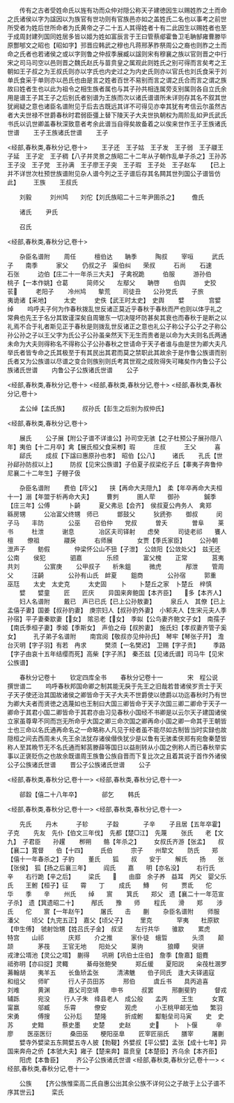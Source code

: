 <!-- { "loadSidebar": true } -->
　　传有之古者受姓命氏以旌有功而众仲对隠公称天子建徳因生以赐姓胙之土而命之氏诸侯以字为諡因以为族官有世功则有官族邑亦如之盖姓氏二名也以事考之前世所受者为姓后世所命者为氏黄帝之子二十五人其得姓者十有二此因生以赐姓者也至于成周封建列国同姓居多皆以姬为姓如富辰言于王曰管蔡郕霍鲁卫毛聃郜雍曹滕毕原酆郇文之昭也【昭如字】邘晋应韩武之穆也凡蒋邢茅胙祭周公之裔也则胙之土而命之氏者也若诸侯之或以字则鲁之仲叔季展臧以諡则宋有穆襄之族以官则晋之中行宋之司马司空以邑则晋之魏氏赵氏与苗贲皇之属观此则姓氏之别可得而言矣考之王朝如王子叔之为王叔氏则亦以字氏也内史过之为内史氏则亦以官氏也刘氏食采于刘单氏食采于单则亦以邑氏也由是言之姓者百世不易别而言之谓之氏合而言之谓之族故曰姓者生也以此为祖令之相生族者属也与其子孙共相连属旁支别属则各自立氏余用是谱王子其王子之后别氏者别谱为王族而次以诸氏谱谱所未详则存其名不叙其世犹阙疑之意也诸臣名谱附见于后去古既远其详不可得见亦幸其犹有考信云尔虽然古者大夫世禄不世爵春秋时君弱臣彊上替下陵天子大夫世执朝权为周阶乱如尹氏武氏书氏以讥世卿盖春秋深致意者考余此谱当自得矣故备着之以俟来世作王子王族诸氏世谱
　　王子王族诸氏世谱
　　王子

<经部,春秋类,春秋分记,卷十>
　　王子还　王子姑　王子发　王子弱　王子鬷王子延　王子定　王子稠【八子并灵景之族昭二十二年从子朝作乱单子杀之】王孙苏　王子没　王子党　王孙满　王子廖王子突　王子瑕　王子处　王子赵车
　　【已上并不详世次杜预世族谱附见杂人谱今列之王子谱后存其名闗其世列国公子谱皆仿此】
　　王族
　　王叔氏

　　刘毅　　　刘州鸠　　刘佗【刘氏族昭二十三年尹圉杀之】
　　儋氏

　　诸氏
　　尹氏

　　召氏

<经部,春秋类,春秋分记,卷十>

　　杂臣名谱附
　　周任　　　檀伯达　　聃季　　　陶叔
　　宰咺　　　武氏子　　南季　　　家父
　　仍叔之子　渠伯纠　　荣叔　　　石尚
　　石速　　　石张　　　边伯【庄二十一年杀三大夫】　子禽祝跪　　　伯服　　　游孙伯　　桃子【一本作姚】仓葛　　　简师父　　左鄢父　　聃啓
　　伯舆　　　史狡　　　苌　　　老阳子
　　冷州鸠　　摰荒　　司徒丑　　公孙党氏
　　子旅　　　夷诡诸【采地】
　　太史　　　史佚【武王时太史】　史舆
　　嬖　　　　宫嬖绰
　　呜呼夫子何为作春秋拨乱世反诸正莫近乎春秋于春秋而严也则以体乎礼之常典也先王于名分其致谨深矣自周辙东一切决隄坏防甚矣其衰也而春秋于是断之以礼焉不合于礼者斯见正于春秋是则拨乱世反诸正之意也礼公子称公子公子之子称公孙公孙之子以王父字为氏公子公孙虽亲然天下无生而贵者是以命为大夫则名氏两通未命为大夫则得称名不得称公子公孙春秋之世请命于天子者谁与由是世为卿大夫凡举氏者皆专命之氏其极至于有其民出其君而莫之禁职此其故余于是作鲁公族谱而别氏者又为公族谱以尽谱之变合则族别则氏考其世观之成败得失可睹矣作内鲁公子公族诸氏世谱
　　内鲁公子公族诸氏世谱
　　公子

<经部,春秋类,春秋分记,卷十>
<经部,春秋类,春秋分记,卷十>
<经部,春秋类,春秋分记,卷十>

　　孟公绰【孟氏族】
　　叔孙氏【彭生之后别为叔仲氏】

<经部,春秋类,春秋分记,卷十>

　　展氏
　　公子展【附公子谱不详谁公】孙司空无骇【之子杜预公子展孙隠八年】夷伯【十二月卒】禽【展氏桓父食采栁】瑕　　　庄叔　　　王父　　　喜
　　郈氏
　　成叔【下諡曰惠原孙也孝】　昭伯【公八】
　　诸氏
　　孔氏【世孙郈孙防叔以上】
　　防叔【见宋公族谱】子伯夏子叔梁纥子丘【睾夷子奔鲁仲尼襄二十二年生】子鲤子伋

　　杂臣名谱附
　　费伯【庈父】　　挟【再命大夫隠九】　柔【年卒再命大夫桓十一】溺【年盟于析再命大夫】
　　曹刿　　　圉人荦　　御孙　　　　鍼季【庄三年】公傅　　　卜齮　　　夏父弗忌【会齐】　侯叔夏公冉务人　禽郑　　　緜房甥　　　公冶富父终甥　师已　　　鄫鼓父　　　狄虒弥
　　御叔　　　闵子马　　丰防　　　　公巫
　　召伯仲　　党叔　　　曽夭　　　　曽阜
　　莱书　　　杜泄　　　谢息　　　　冶区夫司铎射　　虑癸　　　司徒老祁　　饔人檀
　　僚祖　　　　鬷戾　　　右师展　　　　女贾【季氏家臣】
　　公孙朝　　　泄声子　　鲂假　　　　仲梁怀公山不狃【子泄】　公敛阳【公敛处父】　兹无还　　　公南
　　侯犯　　　　驷嘉　　　　乐颀　　　　富父槐
　　正常　　　　莒夷　　　　共刘　　　　公賔庚
　　公甲叔子　　析朱鉏　　　微虎　　　　邴泄
　　管周父　　　汪齮　　　　公孙有山氏　衅夏
　　鉏商　　　　公孙宿　　　郭重　　　　巫尫
　　太史　太史克　　　太史固
　　卜　　卜楚丘之家　卜楚丘　梓慎
　　嬖　　嬖童
　　匠　　匠庆
　　异国来奔鲍国【本齐臣】　　多【本齐人】
　　妇人名谱附
　　戴已　声已已氏【已上公孙敖妻】　　　泉丘人　其僚【已上孟僖子妻】国姜【叔孙豹妻】　庚宗妇人【叔孙豹外妻】　小邾夫人【生宋元夫人季孙宿】平子妻秦歂妻【女】　隂忌老【女】　季姒【公鸟妻齐鲍文子女】　南孺子【南氏季桓子妻】季姬【季斯女】　声伯之母【叔肹妻】　施氏妇【孝叔妻齐管子奚女】
　　孔子弟子名谱附
　　南宫阅【敬叔亦见仲孙氏】　琴牢【琴张子开】　澹台灭明【字子羽】有若　冉求　　　樊须【一名樊迟】　卫赐【字子贡】
　　季路【字子由哀十五年结缨而死】高柴【字子羔】　秦丕兹【见诸氏谱】司马牛【见宋公族谱】

　　春秋分记卷十
　　钦定四库全书
　　春秋分记卷十一　　　　宋　程公说　撰世谱二
　　呜呼春秋邦国命卿之制其能无戾于先王之旧哉若昔诸侯岁贡士于天子天子使还治其国故诸侯之卿皆命于天子大夫不世爵使以徳爵以功迄春秋时乃有世为卿大夫者而贤徳之选蔑如也王制曰大国三卿皆命于天子次国三卿二卿命于天子一卿命于其君小国二卿皆命于其君亦由习见春秋小国经不书卿是以云尔天子建国诸侯立家虽尊卑不同而岂无所命乎大国之卿三命次国之卿再命小国之卿一命其于王朝皆士也三命以名氏通再命名之一命略称人凡见于经者虽不能尽如古制皆当时实録也故隠桓之间去西周未乆先王余法犹存诸侯僣佚犹少是以鲁有无骇柔侠郑有宛詹秦楚皆称人至其晩节无不名氏通而邾莒滕薛等国日以益削转从小国之例称人而已春秋举实事以正褒贬伤之也故余既谱周王族鲁公族自晋而下复比次之且着其说于首作外诸侯公子公族诸氏世谱
　　晋公子公族诸氏世谱
　　公子

<经部,春秋类,春秋分记,卷十一>
<经部,春秋类,春秋分记,卷十一>

　　郤縠【僖二十八年卒】　　　　郤乞
　　韩氏

<经部,春秋类,春秋分记,卷十一>
<经部,春秋类,春秋分记,卷十一>

　　先氏
　　丹木　　　子轸　　　子縠　　　　子辛
　　子且居【五年卒霍】　子克
　　先友　先仆【伯文三年伐】　先都【楚□江】　先蔑
　　张氏　　老【文九】　子君臣　　孙趯
　　栁朔　　骼【年杀之】
　　女叔氏齐游【张孟】　　叔【襄二】寛督　　伯【十四】
　　氏伯　　　宗子　　州犂文
　　防氏　　郑【僖十一年春杀之】子豹
　　董氏　　狐　　叔　　安于
　　解氏　　扬　　张【张侯】　狐【扬之后襄三年】
　　阎氏　　嘉　　明【亦名没】
　　右行氏　辛　　右行跪【辛之后】
　　梁氏　　　　由靡　余子养　益耳　丙父　婴父乐氏　　王鲋【桓子】征　　霄　　丁
　　成氏　　鱄　　何
　　贾氐　　佗　　华　　季　　辛
　　州氏　　绰　　賔
　　箕氏　　郑父　遗【襄二十一年范宣子杀】　遗【箕遗昭二十】
　　邴氏　　豫　　师
　　程氏　　滑　　郑
　　涉氏　　佗　　賔【一年赵午】
　　屠氏　　击　　蒯
　　杂臣名谱附
　　师服　　　　潘父　　顷父【九完五正】　嘉父【顷父子】
　　里克　　　　罕夷　　杜原欵【申生傅】　虢射饴甥【姓吕氏子金】　叔坚　　左行共华　　骓歂
　　累虎　　　　特宫　　山祁　　　　庆郑
　　介之推　　　家仆徒　蛾晢　　　　头须
　　颠颉　　　　茅茷　　王官无地　　阳处父
　　莱驹　　　　狼瞫　　臾骈　　　　戎津公壻池【灵公之壻】　蒯得　　巩朔【巩伯士庄伯】　詹季【詹嘉】鉏麑　　　祗弥明【亦曰捉】灵輙　　　綦母张鲍癸　　　郑丘缓　　夏阳説　　籴茷杜溷罗　　茀翰胡　　夷羊五　　长鱼矫孟张　　　清沸魋　　伯子同氏　逢大夫铎遏寇　　和组父　　师旷　　　行人子员田苏　　　邢伯　　　虞丘书　　具丙追喜　　　刘难　　　黄渊　　　嘉父司空靖　　申书　　　叔罢　　　邢蒯斐豹　　　督戎　　　辅跞　　　宛没
　　行人子朱　绛县老人　成公般　　孟丙
　　王生　　　女寛　　　甯嬴　　　邬臧
　　乐霄　　　僚安　　　观虎　　　小王桃甲邮无恤　　繁羽　　　宋勇　　　傅搜
　　公孙尨　　楚隆　　　折成鲋　　酅魁垒司马寅
　　史　史苏　　　史黯　　　蔡史墨　　史楚
　　史赵　　　史
　　卜　卜偃　　　辛廖
　　医巫医衍　　　桑田巫　　梗阳巫臯
　　匠宰匠丽氏　　膳宰　　　屠蒯
　　嬖寺外嬖梁五东闗嬖五寺人披【勃鞮】外嬖叔【平公嬖】孟张【成十七年】异国来奔舟之侨【本虢大夫】雍子【楚来奔】苗贲皇【本楚臣】齐乌余【本齐臣】
　　阳虎【本鲁臣】
　　齐公子公族诸氏世谱
<经部,春秋类,春秋分记,卷十一>
<经部,春秋类,春秋分记,卷十一>

　　公族
　　【齐公族惟栾高二氏自惠公出其余公族不详何公之子故于上公子谱不序其世云】
　　栾氏
